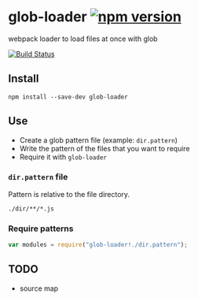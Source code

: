 # glob-loader [![npm version](https://badge.fury.io/js/glob-loader.svg)](http://badge.fury.io/js/glob-loader)
webpack loader to load files at once with glob

[![Build Status](https://travis-ci.org/seanchas116/glob-loader.svg?branch=master)](https://travis-ci.org/seanchas116/glob-loader)

## Install

```
npm install --save-dev glob-loader
```

## Use

* Create a glob pattern file (example: `dir.pattern`)
* Write the pattern of the files that you want to require
* Require it with `glob-loader`

### `dir.pattern` file

Pattern is relative to the file directory.

```
./dir/**/*.js
```

### Require patterns

```js
var modules = require("glob-loader!./dir.pattern");
```

## TODO

* source map
